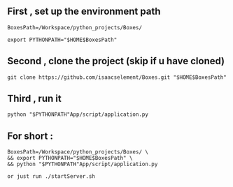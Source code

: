 

## First , set up the environment path

    BoxesPath=/Workspace/python_projects/Boxes/

    export PYTHONPATH="$HOME$BoxesPath"



## Second , clone the project (skip if u have cloned)

    git clone https://github.com/isaacselement/Boxes.git "$HOME$BoxesPath"



## Third , run it
    
    python "$PYTHONPATH"App/script/application.py

    
## For short :
    BoxesPath=/Workspace/python_projects/Boxes/ \ 
    && export PYTHONPATH="$HOME$BoxesPath" \ 
    && python "$PYTHONPATH"App/script/application.py
    
    or just run ./startServer.sh
